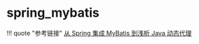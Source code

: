 # spring_mybatis

!!! quote "参考链接"
    [从 Spring 集成 MyBatis 到浅析 Java 动态代理](https://mp.weixin.qq.com/s?__biz=MzAxNjM2MTk0Ng==&mid=2247487429&idx=1&sn=fc27ae265af62e8b58f98e74165f3818&chksm=9bf4bf70ac83366659c19fea914f567e034b49c8348c39c8ddd0cfe95d0ecd0a187966df9c6a&xtrack=1&scene=90&subscene=93&sessionid=1559309588&clicktime=1559311124&ascene=56&devicetype=android-28&version=2700043b&nettype=cmnet&abtest_cookie=BgABAAgACgALABIAEwAVAAgAnoYeACOXHgBWmR4AxZkeANyZHgD1mR4AA5oeAA2aHgAAAA%3D%3D&lang=zh_CN&pass_ticket=DPX%2Bs4OcQvgjRS4p00mnNacUcmwxisumNkkmoXTTFoSAi1E8OOq%2B9jpfWUIAQ6WP&wx_header=1)
